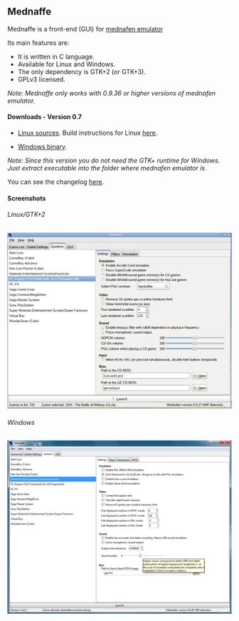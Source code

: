 ## Mednaffe
Mednaffe is a front-end (GUI) for [mednafen emulator](http://mednafen.sourceforge.net "mednafen emulator")

Its main features are:

 * It is written in C language.
 * Available for Linux and Windows.
 * The only dependency is GTK+2 (or GTK+3).
 * GPLv3 licensed.

*Note: Mednaffe only works with 0.9.36 or higher versions of mednafen emulator.*

#### Downloads - Version 0.7
 * [Linux sources](https://sites.google.com/site/amatcoder/mednaffe/downloads/mednaffe-0.7.tar.gz?attredirects=0 "mednaffe-0.7.tar.gz").
Build instructions for Linux [here](https://github.com/AmatCoder/mednaffe/blob/wiki/Building.md "Building on Linux").

 * [Windows binary](https://sites.google.com/site/amatcoder/mednaffe/downloads/mednaffe-0.7-static.zip?attredirects=0 "mednaffe-0.7-static.zip").

*Note: Since this version you do _not_ need the GTK+ runtime for Windows. Just extract executable into the folder where mednafen emulator is.*

You can see the changelog [here](https://github.com/AmatCoder/mednaffe/blob/master/ChangeLog "ChangeLog").

#### Screenshots

###### Linux/GTK+2

![Mednaffe on Linux/GTK+2](https://github.com/AmatCoder/mednaffe/blob/wiki/screenshot_0830121713.png "Mednaffe on Linux/GTK+2")

###### Windows

![Mednaffe on Windows 7](https://github.com/AmatCoder/mednaffe/blob/wiki/screen_29_8_2013.png "Mednaffe on Windows 7")

